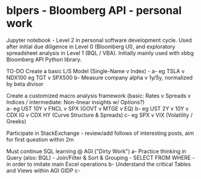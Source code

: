 # blpers - Bloomberg API - personal work

Jupyter notebook - Level 2 in personal software development cycle. Used after initial due diligence in Level 0 (Bloomberg UI), and exploratory spreadsheet analysis in Level 1 (BQL / VBA). Initially mainly used with xbbg Bloomberg API Python library.

TO-DO
Create a basic L/S Model (Single-Name v Index) - 
  a- eg TSLA v NDX100
     eg TGT v SPX500
  b- Measure company alpha v 1y/5y, normalized by beta divisor
  
Create a customized macro analysis framework (basic: Rates v Spreads v Indices / intermediate: Non-linear insights w/ Options?)  
  a- eg UST 10Y v FNCL v SPX (GOVT v MTGE v EQ)
  b- eg UST 2Y v 10Y v CDX IG v CDX HY (Curve Structure & Spreads)
  c- eg SPX v VIX (Volatility / Greeks)
  
  
Participate in StackExchange - review/add follows of interesting posts, aim for first question within 2m

Must continue SQL learning @ AGI ("Dirty Work")
  a- Practice thinking in Query (also: BQL) - Join/Filter & Sort & Grouping - SELECT FROM WHERE - in order to imitate main Excel operations
  b- Understand the critical Tables and Views within AGI GIDP
  c- 
